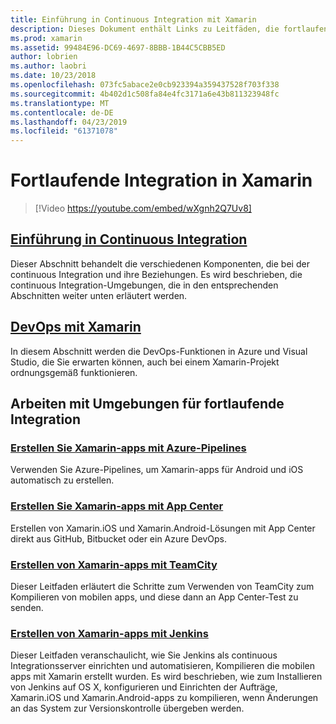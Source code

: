 ```yaml
---
title: Einführung in Continuous Integration mit Xamarin
description: Dieses Dokument enthält Links zu Leitfäden, die fortlaufende Integration in Xamarin zu beschreiben. Verknüpfter Inhalt bietet einen Überblick über die fortlaufende Integration und erläutert die App Center Build, TeamCity und Jenkins.
ms.prod: xamarin
ms.assetid: 99484E96-DC69-4697-8BBB-1B44C5CBB5ED
author: lobrien
ms.author: laobri
ms.date: 10/23/2018
ms.openlocfilehash: 073fc5abace2e0cb923394a359437528f703f338
ms.sourcegitcommit: 4b402d1c508fa84e4fc3171a6e43b811323948fc
ms.translationtype: MT
ms.contentlocale: de-DE
ms.lasthandoff: 04/23/2019
ms.locfileid: "61371078"
---
```

# <a name="continuous-integration-with-xamarin"></a>Fortlaufende Integration in Xamarin

> [!Video https://youtube.com/embed/wXgnh2Q7Uv8]

## <a name="introduction-to-continuous-integrationtoolsciintro-to-cimd"></a>[Einführung in Continuous Integration](~/tools/ci/intro-to-ci.md)

Dieser Abschnitt behandelt die verschiedenen Komponenten, die bei der continuous Integration und ihre Beziehungen. Es wird beschrieben, die continuous Integration-Umgebungen, die in den entsprechenden Abschnitten weiter unten erläutert werden.

## <a name="devops-with-xamarintoolscidevopsmd"></a>[DevOps mit Xamarin](~/tools/ci/devops.md)

In diesem Abschnitt werden die DevOps-Funktionen in Azure und Visual Studio, die Sie erwarten können, auch bei einem Xamarin-Projekt ordnungsgemäß funktionieren.

## <a name="working-with-continuous-integration-environments"></a>Arbeiten mit Umgebungen für fortlaufende Integration

### <a name="build-xamarin-apps-with-azure-pipelineshttpsdocsmicrosoftcomazuredevopspipelineslanguagesxamarin"></a>[Erstellen Sie Xamarin-apps mit Azure-Pipelines](https://docs.microsoft.com/azure/devops/pipelines/languages/xamarin/)

Verwenden Sie Azure-Pipelines, um Xamarin-apps für Android und iOS automatisch zu erstellen.

### <a name="build-xamarin-apps-using-app-centerhttpsdocsmicrosoftcomappcenterbuildxamarin"></a>[Erstellen Sie Xamarin-apps mit App Center](https://docs.microsoft.com/appcenter/build/xamarin/)

Erstellen von Xamarin.iOS und Xamarin.Android-Lösungen mit App Center direkt aus GitHub, Bitbucket oder ein Azure DevOps.

### <a name="build-xamarin-apps-with-teamcitytoolsciteamcitymd"></a>[Erstellen von Xamarin-apps mit TeamCity](~/tools/ci/teamcity.md)

Dieser Leitfaden erläutert die Schritte zum Verwenden von TeamCity zum Kompilieren von mobilen apps, und diese dann an App Center-Test zu senden.

### <a name="build-xamarin-apps-with-jenkinstoolscijenkins-walkthroughmd"></a>[Erstellen von Xamarin-apps mit Jenkins](~/tools/ci/jenkins-walkthrough.md)

Dieser Leitfaden veranschaulicht, wie Sie Jenkins als continuous Integrationsserver einrichten und automatisieren, Kompilieren die mobilen apps mit Xamarin erstellt wurden. Es wird beschrieben, wie zum Installieren von Jenkins auf OS X, konfigurieren und Einrichten der Aufträge, Xamarin.iOS und Xamarin.Android-apps zu kompilieren, wenn Änderungen an das System zur Versionskontrolle übergeben werden.
